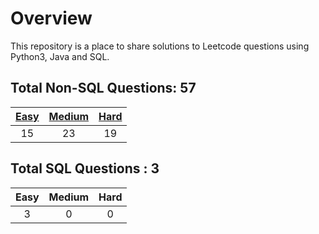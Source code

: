 # Overview

This repository is a place to share solutions to Leetcode questions using Python3, Java and SQL.


## Total Non-SQL Questions: 57

| [Easy](https://github.com/ezryn-zaharoff/leetcode-solutions/tree/master/01-easy) | [Medium](https://github.com/ezryn-zaharoff/leetcode-solutions/tree/master/02-medium) | [Hard](https://github.com/ezryn-zaharoff/leetcode-solutions/tree/master/03-hard) |
|:----:|:------:|:----:|
|  15  |   23   |  19  |


## Total SQL Questions : 3

| Easy | Medium | Hard |
|:----:|:------:|:----:|
|   3  |    0   |   0  |
